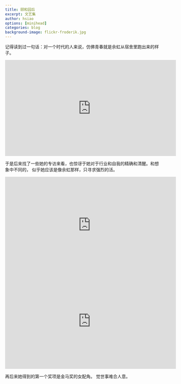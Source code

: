 ```yaml
---
title: 颐和园后
excerpt: 文艺集
author: hsiao
options: [minihead]
categories: blog
background-image: flickr-froderik.jpg
---
```


记得读到过一句话：对一个时代的人来说，仿佛青春就是余虹从宿舍里跑出来的样子。

<iframe width="560" height="315" src="https://www.youtube.com/embed/Nyt-9kND148" frameborder="0" allow="accelerometer; autoplay; encrypted-media; gyroscope; picture-in-picture" allowfullscreen></iframe>

于是后来找了一些她的专访来看，也惊讶于她对于行业和自我的精确和清醒。和想象中不同的，
似乎她应该是像余虹那样，只寻求强烈的活。

<iframe width="560" height="315" src="https://www.youtube.com/embed/ZQUgv8-NExg" frameborder="0" allow="accelerometer; autoplay; encrypted-media; gyroscope; picture-in-picture" allowfullscreen></iframe>

<iframe width="560" height="315" src="https://www.youtube.com/embed/pAAQGri-J64" frameborder="0" allow="accelerometer; autoplay; encrypted-media; gyroscope; picture-in-picture" allowfullscreen></iframe>

再后来她得到的第一个奖项是金马奖的女配角。
觉世事难合人意。